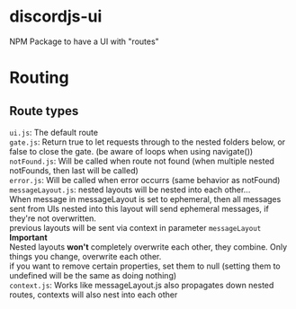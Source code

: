 # discordjs-ui
NPM Package to have a UI with "routes"


# Routing


## Route types
`ui.js`: The default route  
`gate.js`: Return true to let requests through to the nested folders below, or false to close the gate. (be aware of loops when using navigate())  
`notFound.js`: Will be called when route not found (when multiple nested notFounds, then last will be called)  
`error.js`: Will be called when error occurrs (same behavior as notFound)  
`messageLayout.js`: nested layouts will be nested into each other...  
When message in messageLayout is set to ephemeral, then all messages sent from UIs nested into this layout will send ephemeral messages, if they're not overwritten.  
previous layouts will be sent via context in parameter `messageLayout`  
**Important**  
Nested layouts **won't** completely overwrite each other, they combine. Only things you change, overwrite each other.  
if you want to remove certain properties, set them to null (setting them to undefined will be the same as doing nothing)  
`context.js`: Works like messageLayout.js also propagates down nested routes, contexts will also nest into each other 



